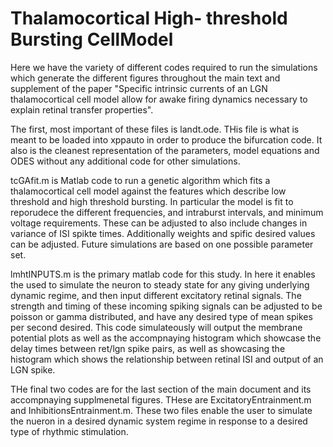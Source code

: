 # Thalamocortical High- threshold Bursting CellModel

Here we have the variety of different codes required to run the simulations which generate the different figures throughout the main text and supplement of the paper "Specific intrinsic currents of an LGN thalamocortical cell model allow for awake firing dynamics necessary to explain retinal transfer properties".

The first, most important of these files is landt.ode. THis file is what is meant to be loaded into xppauto in order to produce the bifurcation code. It also is the cleanest representation of the parameters, model equations and ODES without any additional code for other simulations. 

tcGAfit.m is Matlab code to run a genetic algorithm which fits a thalamocortical cell model against the features which describe low threshold and high threshold bursting. In particular the model is fit to reporudece the different frequencies, and intraburst intervals, and minimum voltage requirements. These can be adjusted to also include changes in variance of ISI spikte times. Additionally weights and spific desired values can be adjusted. Future simulations are based on one possible parameter set.

lmhtINPUTS.m is the primary matlab code for this study. In here it enables the used to simulate the neuron to steady state for any giving underlying dynamic regime, and then input different excitatory retinal signals. The strength and timing of these incoming spiking signals can be adjusted to be poisson or gamma distributed, and have any desired type of mean spikes per second desired. This code simulateously will output the membrane potential plots as well as the accompnaying histogram which showcase the delay times between ret/lgn spike pairs, as well as showcasing the histogram which shows the relationship between retinal ISI and output of an LGN spike.

THe final two codes are for the last section of the main document and its accompnaying supplmenetal figures. THese are ExcitatoryEntrainment.m and InhibitionsEntrainment.m. These two files enable the user to simulate the nueron in a desired dynamic system regime in response to a desired type of rhythmic stimulation. 
